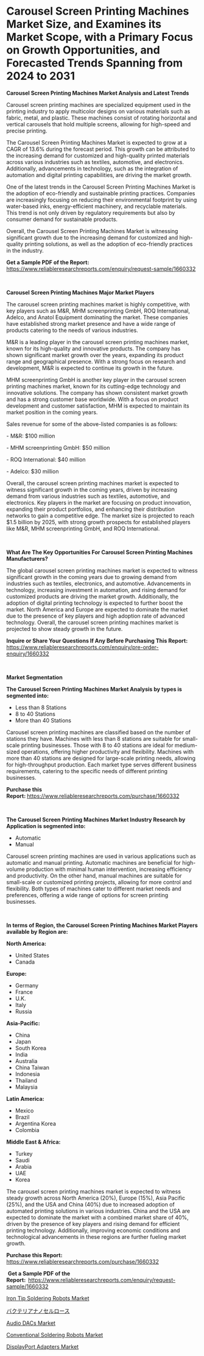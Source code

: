 <p><h1>Carousel Screen Printing Machines Market Size, and Examines its Market Scope, with a Primary Focus on Growth Opportunities, and Forecasted Trends Spanning from 2024 to 2031</h1></p><p><strong>Carousel Screen Printing Machines Market Analysis and Latest Trends</strong></p>
<p><p>Carousel screen printing machines are specialized equipment used in the printing industry to apply multicolor designs on various materials such as fabric, metal, and plastic. These machines consist of rotating horizontal and vertical carousels that hold multiple screens, allowing for high-speed and precise printing.</p><p>The Carousel Screen Printing Machines Market is expected to grow at a CAGR of 13.6% during the forecast period. This growth can be attributed to the increasing demand for customized and high-quality printed materials across various industries such as textiles, automotive, and electronics. Additionally, advancements in technology, such as the integration of automation and digital printing capabilities, are driving the market growth.</p><p>One of the latest trends in the Carousel Screen Printing Machines Market is the adoption of eco-friendly and sustainable printing practices. Companies are increasingly focusing on reducing their environmental footprint by using water-based inks, energy-efficient machinery, and recyclable materials. This trend is not only driven by regulatory requirements but also by consumer demand for sustainable products.</p><p>Overall, the Carousel Screen Printing Machines Market is witnessing significant growth due to the increasing demand for customized and high-quality printing solutions, as well as the adoption of eco-friendly practices in the industry.</p></p>
<p><strong>Get a Sample PDF of the Report:&nbsp;</strong> <a href="https://www.reliableresearchreports.com/enquiry/request-sample/1660332">https://www.reliableresearchreports.com/enquiry/request-sample/1660332</a></p>
<p>&nbsp;</p>
<p><strong>Carousel Screen Printing Machines Major Market Players</strong></p>
<p><p>The carousel screen printing machines market is highly competitive, with key players such as M&R, MHM screenprinting GmbH, ROQ International, Adelco, and Anatol Equipment dominating the market. These companies have established strong market presence and have a wide range of products catering to the needs of various industries.</p><p>M&R is a leading player in the carousel screen printing machines market, known for its high-quality and innovative products. The company has shown significant market growth over the years, expanding its product range and geographical presence. With a strong focus on research and development, M&R is expected to continue its growth in the future.</p><p>MHM screenprinting GmbH is another key player in the carousel screen printing machines market, known for its cutting-edge technology and innovative solutions. The company has shown consistent market growth and has a strong customer base worldwide. With a focus on product development and customer satisfaction, MHM is expected to maintain its market position in the coming years.</p><p>Sales revenue for some of the above-listed companies is as follows:</p><p>- M&R: $100 million</p><p>- MHM screenprinting GmbH: $50 million</p><p>- ROQ International: $40 million</p><p>- Adelco: $30 million</p><p>Overall, the carousel screen printing machines market is expected to witness significant growth in the coming years, driven by increasing demand from various industries such as textiles, automotive, and electronics. Key players in the market are focusing on product innovation, expanding their product portfolios, and enhancing their distribution networks to gain a competitive edge. The market size is projected to reach $1.5 billion by 2025, with strong growth prospects for established players like M&R, MHM screenprinting GmbH, and ROQ International.</p></p>
<p>&nbsp;</p>
<p><strong>What Are The Key Opportunities For Carousel Screen Printing Machines Manufacturers?</strong></p>
<p><p>The global carousel screen printing machines market is expected to witness significant growth in the coming years due to growing demand from industries such as textiles, electronics, and automotive. Advancements in technology, increasing investment in automation, and rising demand for customized products are driving the market growth. Additionally, the adoption of digital printing technology is expected to further boost the market. North America and Europe are expected to dominate the market due to the presence of key players and high adoption rate of advanced technology. Overall, the carousel screen printing machines market is projected to show steady growth in the future.</p></p>
<p><strong>Inquire or Share Your Questions If Any Before Purchasing This Report:</strong> <a href="https://www.reliableresearchreports.com/enquiry/pre-order-enquiry/1660332">https://www.reliableresearchreports.com/enquiry/pre-order-enquiry/1660332</a></p>
<p>&nbsp;</p>
<p><strong>Market Segmentation</strong></p>
<p><strong>The Carousel Screen Printing Machines Market Analysis by types is segmented into:</strong></p>
<p><ul><li>Less than 8 Stations</li><li>8 to 40 Stations</li><li>More than 40 Stations</li></ul></p>
<p><p>Carousel screen printing machines are classified based on the number of stations they have. Machines with less than 8 stations are suitable for small-scale printing businesses. Those with 8 to 40 stations are ideal for medium-sized operations, offering higher productivity and flexibility. Machines with more than 40 stations are designed for large-scale printing needs, allowing for high-throughput production. Each market type serves different business requirements, catering to the specific needs of different printing businesses.</p></p>
<p><strong>Purchase this Report:&nbsp;</strong><a href="https://www.reliableresearchreports.com/purchase/1660332">https://www.reliableresearchreports.com/purchase/1660332</a></p>
<p>&nbsp;</p>
<p><strong>The Carousel Screen Printing Machines Market Industry Research by Application is segmented into:</strong></p>
<p><ul><li>Automatic</li><li>Manual</li></ul></p>
<p><p>Carousel screen printing machines are used in various applications such as automatic and manual printing. Automatic machines are beneficial for high-volume production with minimal human intervention, increasing efficiency and productivity. On the other hand, manual machines are suitable for small-scale or customized printing projects, allowing for more control and flexibility. Both types of machines cater to different market needs and preferences, offering a wide range of options for screen printing businesses.</p></p>
<p>&nbsp;</p>
<p><strong>In terms of Region, the Carousel Screen Printing Machines Market Players available by Region are:</strong></p>
<p>
    <p> <strong> North America: </strong>
        <ul>
            <li>United States</li>
            <li>Canada</li>
        </ul>
        </p> 
    <p> <strong> Europe: </strong>
        <ul>
            <li>Germany</li>
            <li>France</li>
            <li>U.K.</li>
            <li>Italy</li>
            <li>Russia</li>
        </ul>
        </p> 
    <p> <strong> Asia-Pacific: </strong>
        <ul>
            <li>China</li>
            <li>Japan</li>
            <li>South Korea</li>
            <li>India</li>
            <li>Australia</li>
            <li>China Taiwan</li>
            <li>Indonesia</li>
            <li>Thailand</li>
            <li>Malaysia</li>
        </ul>
        </p> 
    <p> <strong> Latin America: </strong>
        <ul>
            <li>Mexico</li>
            <li>Brazil</li>
            <li>Argentina Korea</li>
            <li>Colombia</li>
        </ul>
        </p> 
    <p> <strong> Middle East & Africa: </strong>
        <ul>
            <li>Turkey</li>
            <li>Saudi</li>
            <li>Arabia</li>
            <li>UAE</li>
            <li>Korea</li>
        </ul>
    </p>
    </p>
<p><p>The carousel screen printing machines market is expected to witness steady growth across North America (20%), Europe (15%), Asia Pacific (25%), and the USA and China (40%) due to increased adoption of automated printing solutions in various industries. China and the USA are expected to dominate the market with a combined market share of 40%, driven by the presence of key players and rising demand for efficient printing technology. Additionally, improving economic conditions and technological advancements in these regions are further fueling market growth.</p></p>
<p><strong>Purchase this Report: </strong><a href="https://www.reliableresearchreports.com/purchase/1660332">https://www.reliableresearchreports.com/purchase/1660332</a></p>
<p>&nbsp;<strong>Get a Sample PDF of the Report:&nbsp;&nbsp;</strong><a href="https://www.reliableresearchreports.com/enquiry/request-sample/1660332">https://www.reliableresearchreports.com/enquiry/request-sample/1660332</a></p>
<p><strong></strong></p>
<p><p><a href="https://woozy-pyroraptor-a1f.notion.site/Iron-Tip-Soldering-Robots-Market-Size-Growth-and-Forecast-from-2024-2031-add339ab345144818fb62496c1108461">Iron Tip Soldering Robots Market</a></p><p><a href="https://github.com/zekaoe592392/Market-Research-Report-List-1/blob/main/7903045185495.md">バクテリアナノセルロース</a></p><p><a href="https://view.publitas.com/reportprime-1/audio-dacs-market-research-report-forecasted-for-period-from-2024-2031-by-market-type-market-application-and-region/">Audio DACs Market</a></p><p><a href="https://rainy-horn-d69.notion.site/Conventional-Soldering-Robots-Market-Size-Market-Share-and-Global-Market-Analysis-Report-2024-20-0954303a79ea4c8e932158a539050bed">Conventional Soldering Robots Market</a></p><p><a href="https://view.publitas.com/reportprime-1/displayport-adapters-market-dynamics-2024-2031-also-about-its-market-trends-projections-and-opportunities/">DisplayPort Adapters Market</a></p></p>
